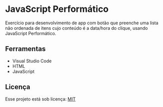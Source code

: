 # JavaScript Performático
Exercício para desenvolvimento de app com botão que preenche uma lista não ordenada de itens cujo conteúdo é a data/hora do clique, usando JavaScript Performático.



## Ferramentas
<ul><li>Visual Studio Code</li>
<li>HTML</li>
<li>JavaScript</li></ul>


## Licença
Esse projeto está sob licença: [MIT](https://choosealicense.com/licenses/mit/)

